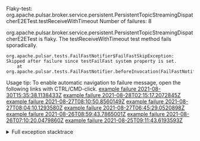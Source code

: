         
Flaky-test: org.apache.pulsar.broker.service.persistent.PersistentTopicStreamingDispatcherE2ETest.testReceiveWithTimeout
Number of failures: 8

org.apache.pulsar.broker.service.persistent.PersistentTopicStreamingDispatcherE2ETest is flaky. The testReceiveWithTimeout test method fails sporadically.

```
org.apache.pulsar.tests.FailFastNotifier$FailFastSkipException: Skipped after failure since testFailFast system property is set.
	at org.apache.pulsar.tests.FailFastNotifier.beforeInvocation(FailFastNotifier.java:88)

```

Usage tip: To enable automatic navigation to failure message, open the following links with CTRL/CMD-click.
[example failure 2021-08-30T15:35:38.1138433Z](https://github.com/apache/pulsar/runs/3463119398?check_suite_focus=true#step:9:2775)
[example failure 2021-08-28T02:15:17.2072845Z](https://github.com/apache/pulsar/runs/3448473880?check_suite_focus=true#step:9:1772)
[example failure 2021-08-27T08:10:50.8560149Z](https://github.com/apache/pulsar/runs/3440980370?check_suite_focus=true#step:9:1839)
[example failure 2021-08-27T08:04:10.1293580Z](https://github.com/apache/pulsar/runs/3440855241?check_suite_focus=true#step:9:1764)
[example failure 2021-08-27T06:45:29.0520898Z](https://github.com/apache/pulsar/runs/3440411158?check_suite_focus=true#step:9:1765)
[example failure 2021-08-26T08:59:43.7865001Z](https://github.com/apache/pulsar/runs/3430539961?check_suite_focus=true#step:9:2474)
[example failure 2021-08-26T07:10:20.0479860Z](https://github.com/apache/pulsar/runs/3429892136?check_suite_focus=true#step:9:1826)
[example failure 2021-08-25T09:11:43.6193593Z](https://github.com/apache/pulsar/runs/3420085427?check_suite_focus=true#step:10:1762)


<details>
<summary>Full exception stacktrace</summary>
<code><pre>
org.apache.pulsar.tests.FailFastNotifier$FailFastSkipException: Skipped after failure since testFailFast system property is set.
	at org.apache.pulsar.tests.FailFastNotifier.beforeInvocation(FailFastNotifier.java:88)

</pre></code>
</details>

